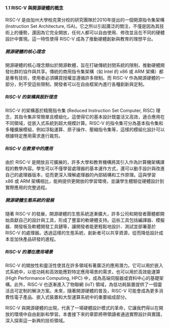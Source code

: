 #### 1.1 RISC-V 與開源硬體的概念

RISC-V 是由加州大學柏克萊分校的研究團隊於2010年提出的一個開源指令集架構 (Instruction Set Architecture, ISA)。它之所以引起廣泛的關注，不僅是因為其技術上的優勢，還因為它完全開放，任何人都可以自由使用、修改並且在不同的硬體設計中實現。這一特性使得 RISC-V 成為了推動硬體創新與教育的理想平台。

##### 開源硬體的核心理念
開源硬體的核心理念類似於開源軟體，旨在打破傳統封閉系統的限制，推動硬體開發社群的協作與共享。傳統的商用指令集架構（如 Intel 的 x86 或 ARM 架構）都是專有技術，使用者必須購買授權並遵循許多限制。而 RISC-V 作為開源硬體的一部分，則不受這些限制，開發者可以在自由框架內進行各種創新與定制。

##### RISC-V 的架構與設計理念
RISC-V 的架構基於精簡指令集 (Reduced Instruction Set Computer, RISC) 理念，其指令集非常簡單且模組化。這使得它的基本設計既靈活又高效，適合應用在不同領域，從嵌入式系統到超大規模計算。RISC-V 的指令集可分為基本指令集和多種擴展模組，例如浮點運算、原子操作、壓縮指令集等，這樣的模組化設計可以根據特定應用需求進行裁剪。

##### RISC-V 在教育中的應用
由於 RISC-V 是開放且可擴展的，許多大學和教育機構將其引入作為計算機架構課程的教學內容。學生可以不僅學習處理器的基本運作方式，還可以動手設計與改進自己的處理器版本，從而更深入理解處理器的內部結構和工作原理。這與學習 x86 或 ARM 架構相比，能夠提供更開放的學習環境，並讓學生體驗從硬體設計到實際應用的完整過程。

##### 開源硬體生態系統的發展
隨著 RISC-V 的發展，開源硬體的生態系統逐漸擴大，許多公司和開發者團體都開始貢獻自己的設計與工具，形成了豐富的軟硬體支持。這些工具包括編譯器、模擬器、開發板及軟體開發工具鏈等，讓開發者能更輕鬆地設計、測試並部署基於 RISC-V 的處理器。透過這樣的生態系統，創新者可以共享資源，從而降低設計成本並加快產品研發的進程。

##### RISC-V 的潛在應用場景
RISC-V 的開放性和靈活性使其在許多領域有著廣泛的應用潛力。它可以用於嵌入式系統中，以低功耗和高效能應對特定應用場景的需求，也可以用於高效能運算 (High Performance Computing, HPC) 中，成為高端伺服器或資料中心的基礎架構。此外，RISC-V 也逐漸進入了物聯網 (IoT) 領域，為低功耗裝置提供了一個靈活且可定制的解決方案。未來，隨著開源硬體的普及，RISC-V 可能會成為更多消費性電子產品、嵌入式裝置和大型運算系統中的重要組成部分。

RISC-V 與開源硬體的出現，代表了一場硬體設計模式的革命，它讓我們得以在開放的環境中自由創新和學習。本書接下來的章節將帶領讀者通過實際設計與實踐，深入探索這一新興的技術領域。